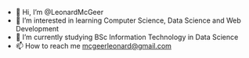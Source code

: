 - 👋 Hi, I’m @LeonardMcGeer
- 👀 I’m interested in learning Computer Science, Data Science and Web Development
- 🌱 I’m currently studying BSc Information Technology in Data Science
- 📫 How to reach me mcgeerleonard@gmail.com

<!---
LeonardoDaCoder/LeonardoDaCoder is a ✨ special ✨ repository because its `README.md` (this file) appears on your GitHub profile.
You can click the Preview link to take a look at your changes.
--->
